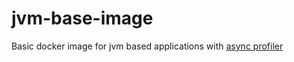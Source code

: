 # jvm-base-image
Basic docker image for jvm based applications with [async profiler](https://github.com/jvm-profiling-tools/async-profiler) 

